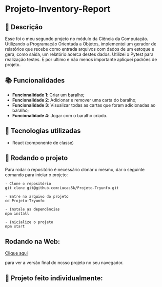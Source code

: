 # Projeto-Inventory-Report

## :memo: Descrição
<p>Esse foi o meu segundo projeto no módulo da Ciência da Computação. Utilizando a Programação Orientada a Objetos, implementei um gerador de relatórios que recebe como entrada arquivos com dados de um estoque e gera, como saída, um relatório acerca destes dados. Utilizei o Pytest para realização testes.
E por ultimo e não menos importante apliquei padrões de projeto.</p>

## :books: Funcionalidades
* <b>Funcionalidade 1</b>: Criar um baralho;
* <b>Funcionalidade 2</b>: Adicionar e remover uma carta do baralho;
* <b>Funcionalidade 3</b>: Visualizar todas as cartas que foram adicionadas ao baralho;
* <b>Funcionalidade 4</b>: Jogar com o baralho criado.

## :wrench: Tecnologias utilizadas
* React (componente de classe)

## :rocket: Rodando o projeto
Para rodar o repositório é necessário clonar o mesmo, dar o seguinte comando para iniciar o projeto:
```
- Clone o repositório
git clone git@github.com:Lucas5k/Projeto-Tryunfo.git

- Entre no arquivo do projeto
cd Projeto-Tryunfo

- Instale as dependências
npm install

- Inicialize o projeto
npm start

```

## Rodando na Web:

<a href="https://projeto-tryunfo-umber.vercel.app/">Clique aqui</a><p>para ver a versão final do nosso projeto no seu navegador.</p>

<!-- ## :soon: Implementação futura
* O que será implementado na próxima sprint? -->

## :handshake: Projeto feito individualmente:

<!-- ## :dart: Status do projeto -->
